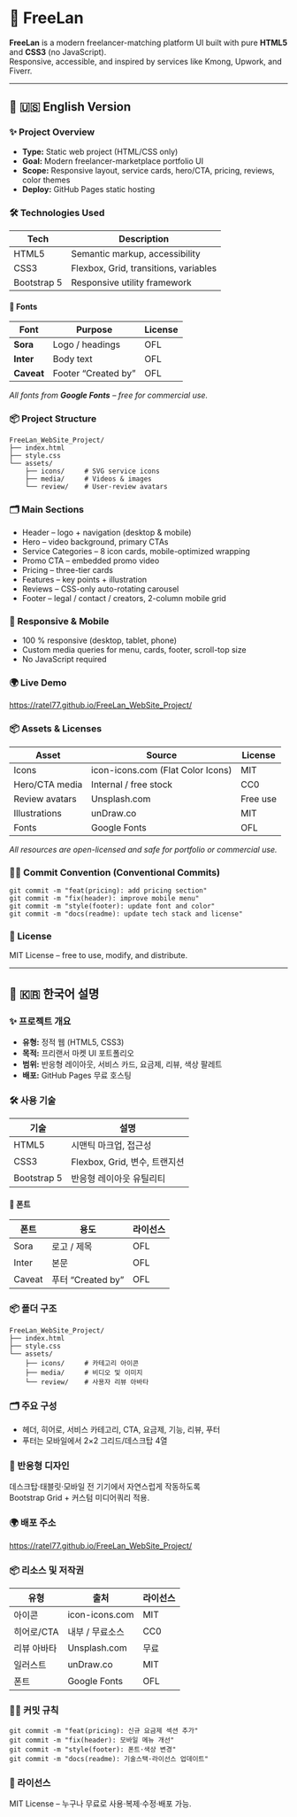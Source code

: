 # 🚀 FreeLan

**FreeLan** is a modern freelancer-matching platform UI built with pure **HTML5** and **CSS3** (no JavaScript).  
Responsive, accessible, and inspired by services like Kmong, Upwork, and Fiverr.

---

## 📘 🇺🇸 English Version

### ✨ Project Overview

- **Type:** Static web project (HTML/CSS only)  
- **Goal:** Modern freelancer-marketplace portfolio UI  
- **Scope:** Responsive layout, service cards, hero/CTA, pricing, reviews, color themes  
- **Deploy:** GitHub Pages static hosting  

### 🛠️ Technologies Used

| Tech        | Description                           |
|-------------|---------------------------------------|
| HTML5       | Semantic markup, accessibility        |
| CSS3        | Flexbox, Grid, transitions, variables |
| Bootstrap 5 | Responsive utility framework         |

#### 🎨 Fonts

| Font   | Purpose              | License |
|--------|----------------------|---------|
| **Sora**   | Logo / headings      | OFL |
| **Inter**  | Body text            | OFL |
| **Caveat** | Footer “Created by”  | OFL |

_All fonts from **Google Fonts** – free for commercial use._

### 📦 Project Structure

    FreeLan_WebSite_Project/
    ├── index.html
    ├── style.css
    └── assets/
        ├── icons/     # SVG service icons
        ├── media/     # Videos & images
        └── review/    # User-review avatars

### 🗂️ Main Sections

- Header – logo + navigation (desktop & mobile)  
- Hero – video background, primary CTAs  
- Service Categories – 8 icon cards, mobile-optimized wrapping  
- Promo CTA – embedded promo video  
- Pricing – three-tier cards  
- Features – key points + illustration  
- Reviews – CSS-only auto-rotating carousel  
- Footer – legal / contact / creators, 2-column mobile grid  

### 📱 Responsive & Mobile

* 100 % responsive (desktop, tablet, phone)  
* Custom media queries for menu, cards, footer, scroll-top size  
* No JavaScript required  

### 🌍 Live Demo

<https://ratel77.github.io/FreeLan_WebSite_Project/>

### 📦 Assets & Licenses

| Asset | Source | License |
|-------|--------|---------|
| Icons | icon-icons.com (Flat Color Icons) | MIT |
| Hero/CTA media | Internal / free stock | CC0 |
| Review avatars | Unsplash.com | Free use |
| Illustrations | unDraw.co | MIT |
| Fonts | Google Fonts | OFL |

_All resources are open-licensed and safe for portfolio or commercial use._

### 🧑‍💻 Commit Convention (Conventional Commits)

    git commit -m "feat(pricing): add pricing section"
    git commit -m "fix(header): improve mobile menu"
    git commit -m "style(footer): update font and color"
    git commit -m "docs(readme): update tech stack and license"

### 📜 License

MIT License – free to use, modify, and distribute.

---

## 📙 🇰🇷 한국어 설명

### ✨ 프로젝트 개요

- **유형:** 정적 웹 (HTML5, CSS3)  
- **목적:** 프리랜서 마켓 UI 포트폴리오  
- **범위:** 반응형 레이아웃, 서비스 카드, 요금제, 리뷰, 색상 팔레트  
- **배포:** GitHub Pages 무료 호스팅  

### 🛠️ 사용 기술

| 기술        | 설명                           |
|-------------|--------------------------------|
| HTML5       | 시맨틱 마크업, 접근성          |
| CSS3        | Flexbox, Grid, 변수, 트랜지션  |
| Bootstrap 5 | 반응형 레이아웃 유틸리티       |

#### 🎨 폰트

| 폰트   | 용도           | 라이선스 |
|--------|----------------|---------|
| Sora   | 로고 / 제목    | OFL |
| Inter  | 본문           | OFL |
| Caveat | 푸터 “Created by” | OFL |

### 📦 폴더 구조

    FreeLan_WebSite_Project/
    ├── index.html
    ├── style.css
    └── assets/
        ├── icons/     # 카테고리 아이콘
        ├── media/     # 비디오 및 이미지
        └── review/    # 사용자 리뷰 아바타

### 🗂️ 주요 구성

- 헤더, 히어로, 서비스 카테고리, CTA, 요금제, 기능, 리뷰, 푸터
- 푸터는 모바일에서 2×2 그리드/데스크탑 4열

### 📱 반응형 디자인

데스크탑·태블릿·모바일 전 기기에서 자연스럽게 작동하도록  
Bootstrap Grid + 커스텀 미디어쿼리 적용.

### 🌍 배포 주소

<https://ratel77.github.io/FreeLan_WebSite_Project/>

### 📦 리소스 및 저작권

| 유형    | 출처 | 라이선스 |
|---------|------|---------|
| 아이콘   | icon-icons.com | MIT |
| 히어로/CTA | 내부 / 무료소스 | CC0 |
| 리뷰 아바타 | Unsplash.com | 무료 |
| 일러스트 | unDraw.co | MIT |
| 폰트     | Google Fonts | OFL |

### 🧑‍💻 커밋 규칙

    git commit -m "feat(pricing): 신규 요금제 섹션 추가"
    git commit -m "fix(header): 모바일 메뉴 개선"
    git commit -m "style(footer): 폰트·색상 변경"
    git commit -m "docs(readme): 기술스택·라이선스 업데이트"

### 📜 라이선스

MIT License – 누구나 무료로 사용·복제·수정·배포 가능.
